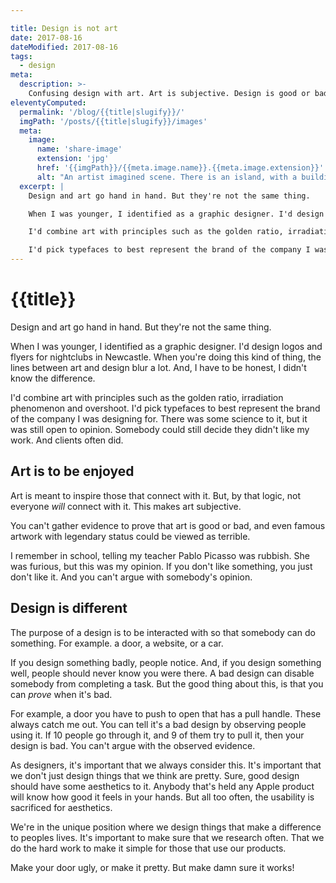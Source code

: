```yaml
---

title: Design is not art
date: 2017-08-16
dateModified: 2017-08-16
tags:
  - design
meta:
  description: >-
    Confusing design with art. Art is subjective. Design is good or bad.
eleventyComputed:
  permalink: '/blog/{{title|slugify}}/'
  imgPath: '/posts/{{title|slugify}}/images'
  meta:
    image:
      name: 'share-image'
      extension: 'jpg'
      href: '{{imgPath}}/{{meta.image.name}}.{{meta.image.extension}}'
      alt: "An artist imagined scene. There is an island, with a building on it. The left side of the building looks like a historical church, and the right side of the building looks like a futuristic apartment complex."
  excerpt: |
    Design and art go hand in hand. But they're not the same thing.

    When I was younger, I identified as a graphic designer. I'd design logos and flyers for nightclubs in Newcastle. When you're doing this kind of thing, the lines between art and design blur a lot. And, I have to be honest, I didn't know the difference.

    I'd combine art with principles such as the golden ratio, irradiation phenomenon and overshoot. 

    I'd pick typefaces to best represent the brand of the company I was designing for. There was some science to it, but it was still open to opinion. Somebody could still decide they didn't like my work. And clients often did.
---
```


# {{title}}

Design and art go hand in hand. But they're not the same thing.

When I was younger, I identified as a graphic designer. I'd design logos and flyers for nightclubs in Newcastle. When you're doing this kind of thing, the lines between art and design blur a lot. And, I have to be honest, I didn't know the difference.

I'd combine art with principles such as the golden ratio, irradiation phenomenon and overshoot. I'd pick typefaces to best represent the brand of the company I was designing for. There was some science to it, but it was still open to opinion. Somebody could still decide they didn't like my work. And clients often did.

## Art is to be enjoyed

Art is meant to inspire those that connect with it. But, by that logic, not everyone *will* connect with it. This makes art subjective. 

You can't gather evidence to prove that art is good or bad, and even famous artwork with legendary status could be viewed as terrible. 

I remember in school, telling my teacher Pablo Picasso was rubbish. She was furious, but this was my opinion. If you don't like something, you just don't like it. And you can't argue with somebody's opinion.

## Design is different

The purpose of a design is to be interacted with so that somebody can do something. For example. a door, a website, or a car.

If you design something badly, people notice. And, if you design something well, people should never know you were there. A bad design can disable somebody from completing a task. But the good thing about this, is that you can *prove* when it's bad.

For example, a door you have to push to open that has a pull handle. These always catch me out. You can tell it's a bad design by observing people using it. If 10 people go through it, and 9 of them try to pull it, then your design is bad. You can't argue with the observed evidence.

As designers, it's important that we always consider this. It's important that we don't just design things that we think are pretty. Sure, good design should have some aesthetics to it. Anybody that's held any Apple product will know how good it feels in your hands. But all too often, the usability is sacrificed for aesthetics.

We're in the unique position where we design things that make a difference to peoples lives. It's important to make sure that we research often. That we do the hard work to make it simple for those that use our products.

Make your door ugly, or make it pretty. But make damn sure it works!
